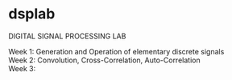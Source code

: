 # dsplab
DIGITAL SIGNAL PROCESSING LAB

Week 1: Generation and Operation of elementary discrete signals\
Week 2: Convolution, Cross-Correlation, Auto-Correlation\
Week 3:
